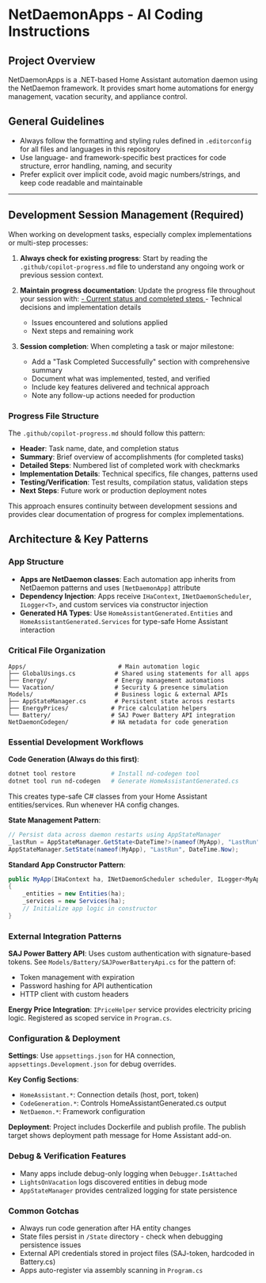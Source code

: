 # NetDaemonApps - AI Coding Instructions

## Project Overview
NetDaemonApps is a .NET-based Home Assistant automation daemon using the NetDaemon framework. It provides smart home automations for energy management, vacation security, and appliance control.

## General Guidelines

- Always follow the formatting and styling rules defined in `.editorconfig` for all files and languages in this repository
- Use language- and framework-specific best practices for code structure, error handling, naming, and security
- Prefer explicit over implicit code, avoid magic numbers/strings, and keep code readable and maintainable

---

## Development Session Management (Required)
When working on development tasks, especially complex implementations or multi-step processes:

1. **Always check for existing progress**: Start by reading the `.github/copilot-progress.md` file to understand any ongoing work or previous session context.

2. **Maintain progress documentation**: Update the progress file throughout your session with:
[    - Current status and completed steps
]()    - Technical decisions and implementation details
    - Issues encountered and solutions applied
    - Next steps and remaining work

3. **Session completion**: When completing a task or major milestone:
    - Add a "Task Completed Successfully" section with comprehensive summary
    - Document what was implemented, tested, and verified
    - Include key features delivered and technical approach
    - Note any follow-up actions needed for production

### Progress File Structure
The `.github/copilot-progress.md` should follow this pattern:
- **Header**: Task name, date, and completion status
- **Summary**: Brief overview of accomplishments (for completed tasks)
- **Detailed Steps**: Numbered list of completed work with checkmarks
- **Implementation Details**: Technical specifics, file changes, patterns used
- **Testing/Verification**: Test results, compilation status, validation steps
- **Next Steps**: Future work or production deployment notes

This approach ensures continuity between development sessions and provides clear documentation of progress for complex implementations.

## Architecture & Key Patterns

### App Structure
- **Apps are NetDaemon classes**: Each automation app inherits from NetDaemon patterns and uses `[NetDaemonApp]` attribute
- **Dependency Injection**: Apps receive `IHaContext`, `INetDaemonScheduler`, `ILogger<T>`, and custom services via constructor injection
- **Generated HA Types**: Use `HomeAssistantGenerated.Entities` and `HomeAssistantGenerated.Services` for type-safe Home Assistant interaction

### Critical File Organization
```
Apps/                          # Main automation logic
├── GlobalUsings.cs           # Shared using statements for all apps  
├── Energy/                   # Energy management automations
└── Vacation/                 # Security & presence simulation
Models/                       # Business logic & external APIs
├── AppStateManager.cs        # Persistent state across restarts
├── EnergyPrices/            # Price calculation helpers
└── Battery/                 # SAJ Power Battery API integration
NetDaemonCodegen/            # HA metadata for code generation
```

### Essential Development Workflows

**Code Generation (Always do this first)**:
```powershell
dotnet tool restore          # Install nd-codegen tool
dotnet tool run nd-codegen   # Generate HomeAssistantGenerated.cs
```
This creates type-safe C# classes from your Home Assistant entities/services. Run whenever HA config changes.

**State Management Pattern**:
```csharp
// Persist data across daemon restarts using AppStateManager
_lastRun = AppStateManager.GetState<DateTime?>(nameof(MyApp), "LastRun");
AppStateManager.SetState(nameof(MyApp), "LastRun", DateTime.Now);
```

**Standard App Constructor Pattern**:
```csharp
public MyApp(IHaContext ha, INetDaemonScheduler scheduler, ILogger<MyApp> logger)
{
    _entities = new Entities(ha);
    _services = new Services(ha);
    // Initialize app logic in constructor
}
```

### External Integration Patterns

**SAJ Power Battery API**: Uses custom authentication with signature-based tokens. See `Models/Battery/SAJPowerBatteryApi.cs` for the pattern of:
- Token management with expiration
- Password hashing for API authentication  
- HTTP client with custom headers

**Energy Price Integration**: `IPriceHelper` service provides electricity pricing logic. Registered as scoped service in `Program.cs`.

### Configuration & Deployment

**Settings**: Use `appsettings.json` for HA connection, `appsettings.Development.json` for debug overrides.

**Key Config Sections**:
- `HomeAssistant.*`: Connection details (host, port, token)
- `CodeGeneration.*`: Controls HomeAssistantGenerated.cs output
- `NetDaemon.*`: Framework configuration

**Deployment**: Project includes Dockerfile and publish profile. The publish target shows deployment path message for Home Assistant add-on.

### Debug & Verification Features
- Many apps include debug-only logging when `Debugger.IsAttached`
- `LightsOnVacation` logs discovered entities in debug mode
- `AppStateManager` provides centralized logging for state persistence

### Common Gotchas
- Always run code generation after HA entity changes
- State files persist in `/State` directory - check when debugging persistence issues
- External API credentials stored in project files (SAJ-token, hardcoded in Battery.cs)
- Apps auto-register via assembly scanning in `Program.cs`